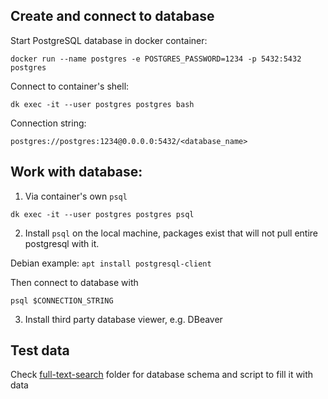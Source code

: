 ## Create and connect to database
Start PostgreSQL database in docker container:

`docker run --name postgres -e POSTGRES_PASSWORD=1234 -p 5432:5432 postgres`

Connect to container's shell:

`dk exec -it --user postgres postgres bash`

Connection string:

`postgres://postgres:1234@0.0.0.0:5432/<database_name>`

## Work with database:
1) Via container's own `psql`

`dk exec -it --user postgres postgres psql`

2) Install `psql` on the local machine, packages exist that will not pull entire postgresql with it.

Debian example:
`apt install postgresql-client`

Then connect to database with

`psql $CONNECTION_STRING`

3) Install third party database viewer, e.g. DBeaver

## Test data
Check [full-text-search](https://github.com/gfx687/notes/tree/main/postgres/full-text-search) folder for database schema and script to fill it with data


